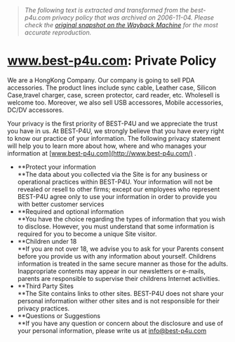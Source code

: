 > *The following text is extracted and transformed from the best-p4u.com privacy policy that was archived on 2006-11-04. Please check the [original snapshot on the Wayback Machine](https://web.archive.org/web/20061104232333id_/http%3A//www.best-p4u.com/privacy.php) for the most accurate reproduction.*

# www.best-p4u.com: Private Policy

We are a HongKong Company. Our company is going to sell PDA accessories. The product lines include sync cable, Leather case, Silicon Case,travel charger, case, screen protector, card reader, etc. Wholesell is welcome too. Moreover, we also sell USB accessores, Mobile accessories, DC/DV accessores.

Your privacy is the first priority of BEST-P4U and we appreciate the trust you have in us. At BEST-P4U, we strongly believe that you have every right to know our practice of your information. The following privacy statement will help you to learn more about how, where and who manages your information at [www.best-p4u.com](http://www.best-p4u.com/) .

  * **Protect your information  
**The data about you collected via the Site is for any business or operational practices within BEST-P4U. Your information will not be revealed or resell to other firms; except our employees who represent BEST-P4U agree only to use your information in order to provide you with better customer services
  * **Required and optional information  
**You have the choice regarding the types of information that you wish to disclose. However, you must understand that some information is required for you to become a unique Site visitor.
  * **Children under 18  
**If you are not over 18, we advise you to ask for your Parents consent before you provide us with any information about yourself. Childrens information is treated in the same secure manner as those for the adults. Inappropriate contents may appear in our newsletters or e-mails, parents are responsible to supervise their childrens Internet activities.
  * **Third Party Sites  
**The Site contains links to other sites. BEST-P4U does not share your personal information wither other sites and is not responsible for their privacy practices.
  * **Questions or Suggestions  
**If you have any question or concern about the disclosure and use of your personal information, please write us at [info@best-p4u.com](http://www.best-p4u.com/contact_us.php)  



